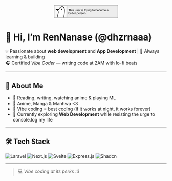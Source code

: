 <p align="center">
  <img src="banner.png" width="200" alt="banner" />
</p>


# 👋 Hi, I’m RenNanase (@dhzrnaaa)

💡 Passionate about **web development** and **App Development** | 🚀 Always learning & building  
🎧 Certified *Vibe Coder* — writing code at 2AM with lo-fi beats  

---

## 👀 About Me
- 📖 Reading, writing, watching anime & playing ML
- 🦊 Anime, Manga & Manhwa <3
- 🌙 Vibe coding = best coding (if it works at night, it works forever)  
- 🌱 Currently exploring **Web Development** while resisting the urge to console.log my life  

---

## 🛠️ Tech Stack
![Laravel](https://img.shields.io/badge/Laravel-%23FF2D20.svg?&style=for-the-badge&logo=laravel&logoColor=white)
![Next.js](https://img.shields.io/badge/Next.js-000000?style=for-the-badge&logo=next.js&logoColor=white)
![Svelte](https://img.shields.io/badge/Svelte-%23FF3E00.svg?&style=for-the-badge&logo=svelte&logoColor=white)
![Express.js](https://img.shields.io/badge/Express.js-404D59?style=for-the-badge)
![Shadcn](https://img.shields.io/badge/Shadcn-0A0A0A?style=for-the-badge&logo=radixui&logoColor=white)

---

> 💻 *Vibe coding at its perks :3*  

